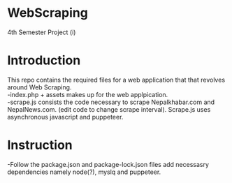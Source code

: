 # WebScraping
4th Semester Project (i)
# Introduction
This repo contains the required files for a web application that that revolves around Web Scraping.
<br>
-index.php + assets makes up for the web applpication.
<br>
-scrape.js consists the code necessary to scrape Nepalkhabar.com and NepalNews.com. (edit code to change scrape interval). Scrape.js uses asynchronous javascript and puppeteer.

# Instruction
-Follow the package.json and package-lock.json files add necessasry dependencies namely node(?), myslq and puppeteer.

